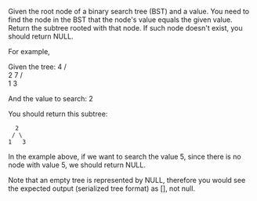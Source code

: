 Given the root node of a binary search tree (BST) and a value. You need to find the node in the BST that the node&#39;s value equals the given value. Return the subtree rooted with that node. If such node doesn&#39;t exist, you should return NULL.

For example,&nbsp;


Given the tree:
        4
       / \
      2   7
     / \
    1   3

And the value to search: 2


You should return this subtree:


      2     
     / \   
    1   3


In the example above, if we want to search the value 5, since there is no node with value 5, we should return NULL.

Note that an empty tree is represented by NULL, therefore you would see the expected output (serialized tree format) as&nbsp;[], not null.
